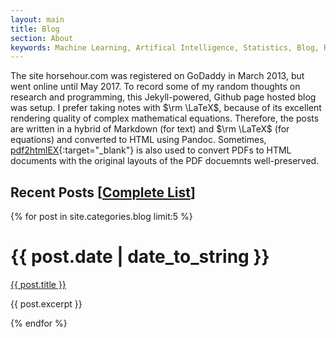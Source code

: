 ```yaml
---
layout: main 
title: Blog
section: About 
keywords: Machine Learning, Artifical Intelligence, Statistics, Blog, Research
---
```


The site horsehour.com  was registered on GoDaddy in March 2013, 
but went online until May 2017.
To record some of my random thoughts on research and programming,
this Jekyll-powered, Github page hosted blog was setup.
I prefer taking notes with $\rm \LaTeX$,
because of its excellent rendering quality of complex mathematical equations. 
Therefore, the posts are written in a hybrid of Markdown (for text) and $\rm \LaTeX$ (for equations) and 
converted to HTML using Pandoc. 
Sometimes, [pdf2htmlEX][pdf2htmlex]{:target="_blank"} is also used to convert PDFs to 
HTML documents with the original layouts of the PDF docuemnts well-preserved.

Recent Posts [<a href="arxiv.html">Complete List</a>]
------------

{% for post in site.categories.blog limit:5 %}
<div class="section list">
  <h1>{{ post.date | date_to_string }}</h1>
  <p class="line">
  <a class="title" href="{{ post.url }}">{{ post.title }}</a>
<!-- 
<a class="comments" href="{{ post.url }}#disqus_thread">View Comments</a>
-->
  </p>
  <p class="excerpt">{{ post.excerpt }}</p>
</div>
{% endfor %}


[horsehour]: http://www.horsehour.com/
[pdf2htmlex]: https://github.com/coolwanglu/pdf2htmlEX
